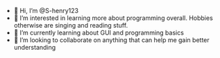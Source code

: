 - 👋 Hi, I’m @S-henry123
- 👀 I’m interested in learning more about programming overall. Hobbies otherwise are singing and reading stuff.
- 🌱 I’m currently learning about GUI and programming basics
- 💞️ I’m looking to collaborate on anything that can help me gain better understanding

<!---
S-henry123/S-henry123 is a ✨ special ✨ repository because its `README.md` (this file) appears on your GitHub profile.
You can click the Preview link to take a look at your changes.
--->
